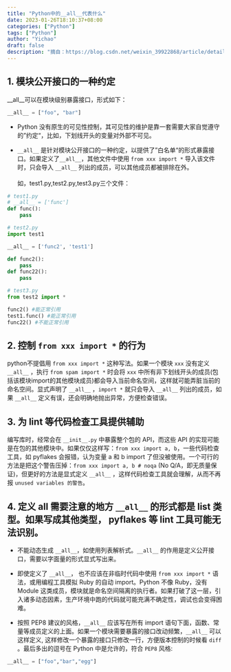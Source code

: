 ```yaml
---
title: "Python中的__all__代表什么"
date: 2023-01-26T18:10:37+08:00
categories: ["Python"]
tags: ["Python"]
author: "Yichao"
draft: false
description: "摘自：https://blog.csdn.net/weixin_39922868/article/details/111069655"
---
```


## 1. 模块公开接口的一种约定
__all__可以在模块级别暴露接口，形式如下：

```python
__all__ = ["foo", "bar"]
```

- Python 没有原生的可见性控制，其可见性的维护是靠一套需要大家自觉遵守的”约定“，比如，下划线开头的变量对外部不可见。

- `__all__` 是针对模块公开接口的一种约定，以提供了”白名单“的形式暴露接口。如果定义了`__all__`，其他文件中使用 `from xxx import *` 导入该文件时，只会导入 `__all__` 列出的成员，可以其他成员都被排除在外。
    <br><br>
    如，test1.py,test2.py,test3.py三个文件：
```python
# test1.py
# __all__ = ['func']
def func():
    pass

# test2.py
import test1

__all__ = ['func2', 'test1']

def func2():
    pass  
def func22():
    pass

# test3.py
from test2 import *

func2() #能正常引用
test1.func() #能正常引用
func22() #不能正常引用
```


## 2. 控制 `from xxx import *` 的行为

python不提倡用 `from xxx import *` 这种写法。如果一个模块 `xxx` 没有定义 `__all__` ，执行 `from spam import *` 时会将 `xxx` 中所有非下划线开头的成员(包括该模块import的其他模块成员)都会导入当前命名空间，这样就可能弄脏当前的命名空间。显式声明了 `__all__` ，`import *` 就只会导入 `__all__` 列出的成员，如果 `__all__` 定义有误，还会明确地抛出异常，方便检查错误。

## 3. 为 lint 等代码检查工具提供辅助

编写库时，经常会在 `__init__.py` 中暴露整个包的 API，而这些 API 的实现可能是在包的其他模块中。如果仅仅这样写：`from xxx import a, b`，一些代码检查工具，如 pyflakes 会报错，认为变量 a 和 b import 了但没被使用。一个可行的方法是把这个警告压掉：`from xxx import a, b # noqa` (No Q/A，即无质量保证)，但更好的方法是显式定义 `__all__` ，这样代码检查工具就会理解，从而不再报 `unused variables 的警告`。

## 4. 定义 all 需要注意的地方 `__all__` 的形式都是 list 类型。如果写成其他类型， pyflakes 等 lint 工具可能无法识别。

 - 不能动态生成 `__all__`，如使用列表解析式。`__all__` 的作用是定义公开接口，需要以字面量的形式显式写出来。

- 即使定义了 `__all__`， 也不应该在非临时代码中使用 `from xxx import *` 语法，或用编程工具模拟 Ruby 的自动 import。Python 不像 Ruby，没有 Module 这类成员，模块就是命名空间隔离的执行者。如果打破了这一层，引入诸多动态因素，生产环境中跑的代码就可能充满不确定性，调试也会变得困难。

- 按照 PEP8 建议的风格，`__all__` 应该写在所有 import 语句下面，函数、常量等成员定义的上面。如果一个模块需要暴露的接口改动频繁，`__all__` 可以这样定义, 这样修改一个暴露的接口只修改一行，方便版本控制的时候看 `diff` 。最后多出的逗号在 Python 中是允许的，符合 `PEP8` 风格:
```python
__all__ = ["foo","bar","egg"]
```
